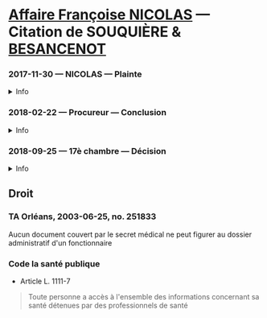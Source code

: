 # [Affaire Françoise NICOLAS](fn.md) — Citation de SOUQUIÈRE & [BESANCENOT](./whoswho#besanc)

### 2017-11-30 — NICOLAS — Plainte
<details>
  <summary>Info</summary>

* [piece](../pieces/identifiant/18a8bf5c)
</details>

### 2018-02-22 — Procureur — Conclusion
<details>
  <summary>Info</summary>

* [piece](../pieces/identifiant/d506a5d7)
</details>

### 2018-09-25 — 17è chambre — Décision
<details>
  <summary>Info</summary>

* [piece](../pieces/identifiant/d506a5d7)
</details>

## Droit
### TA Orléans, 2003-06-25, no. 251833
Aucun document couvert par le secret médical ne peut figurer au dossier administratif d'un fonctionnaire
### Code la santé publique
* Article L. 1111-7
> Toute personne a accès à l'ensemble des informations concernant sa santé détenues par des professionnels de santé
